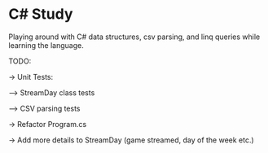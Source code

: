 # C\# Study
 
Playing around with C# data structures, csv parsing, and linq queries while learning the language.

TODO:

-> Unit Tests:

--> StreamDay class tests

--> CSV parsing tests


-> Refactor Program.cs

-> Add more details to StreamDay (game streamed, day of the week etc.)
